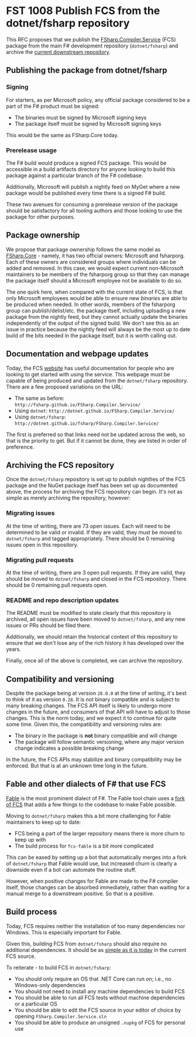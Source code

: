 # FST 1008 Publish FCS from the dotnet/fsharp repository

This RFC proposes that we publish the [FSharp.Compiler.Service](https://www.nuget.org/packages/FSharp.Compiler.Service/) (FCS) package from the main F# development repository (`dotnet/fsharp`) and archive the [current downstream repository](https://github.com/fsharp/fsharp.compiler.service).

## Publishing the package from dotnet/fsharp

### Signing

For starters, as per Microsoft policy, any official package considered to be a part of the F# product must be signed:

* The binaries must be signed by Microsoft signing keys
* The package itself must be signed by Microsoft signing keys

This would be the same as FSharp.Core today.

### Prerelease usage

The F# build would produce a signed FCS package. This would be accessible in a build artifacts directory for anyone looking to build this package against a particular branch of the F# codebase.

Additionally, Microsoft will publish a nightly feed on MyGet where a new package would be published every time there is a signed F# build.

These two avenues for consuming a prerelease version of the package should be satisfactory for all tooling authors and those looking to use the package for other purposes.

## Package ownership

We propose that package ownership follows the same model as [FSharp.Core](https://www.nuget.org/packages/FSharp.Core/) - namely, it has two official owners: Microsoft and fsharporg. Each of these owners are considered groups where individuals can be added and removed. In this case, we would expect current non-Microsoft maintainers to be members of the fsharporg group so that they can manage the package itself should a Microsoft employee not be available to do so.

The one quirk here, when compared with the current state of FCS, is that only Microsoft employees would be able to ensure new _binaries_ are able to be produced when needed. In other words, members of the fsharporg group can publish/delist/etc. the package itself, including uploading a new package from the nightly feed, but they cannot actually update the binaries independently of the output of the signed build. We don't see this as an issue in practice because the nightly feed will always be the most up to date build of the bits needed in the package itself, but it is worth calling out.

## Documentation and webpage updates

Today, the FCS [website](http://fsharp.github.io/FSharp.Compiler.Service/) has useful documentation for people who are looking to get started with using the service. This webpage must be capable of being produced and updated from the `dotnet/fsharp` repository. There are a few proposed variations on the URL:

* The same as before: `http://fsharp.github.io/FSharp.Compiler.Service/`
* Using `dotnet`: `http://dotnet.github.io/FSharp.Compiler.Service/`
* Using `dotnet/fsharp`: `http://dotnet.github.io/fsharp/FSharp.Compiler.Service/`

The first is preferred so that links need not be updated across the web, so that is the priority to get. But if it cannot be done, they are listed in order of preference.

## Archiving the FCS repository

Once the `dotnet/fsharp` repository is set up to publish nightlies of the FCS package and the NuGet package itself has been set up as documented above, the process for archiving the FCS repository can begin. It's not as simple as merely archiving the repository, however:

### Migrating issues

At the time of writing, there are 73 open issues. Each will need to be determined to be valid or invalid. If they are valid, they must be moved to `dotnet/fsharp` and tagged appropriately. There should be 0 remaining issues open in this repository.

### Migrating pull requests

At the time of writing, there are 3 open pull requests. If they are valid, they should be moved to `dotnet/fsharp` and closed in the FCS repository. There should be 0 remaining pull requests open.

### README and repo description updates

The README must be modified to state clearly that this repository is archived, all open issues have been moved to `dotnet/fsharp`, and any new issues or PRs should be filed there.

Additionally, we should retain the historical context of this repository to ensure that we don't lose any of the rich history it has developed over the years.

Finally, once all of the above is completed, we can archive the repository.

## Compatibility and versioning

Despite the package being at version `28.0.0` at the time of writing, it's best to think of it as version `0.28`. It is not binary compatible and is subject to many breaking changes. The FCS API itself is likely to undergo more changes in the future, and consumers of that API will have to adjust to those changes. This is the norm today, and we expect it to continue for quite some time. Given this, the compatibility and versioning rules are:

* The binary in the package is **not** binary compatible and will change
* The package will follow semantic versioning, where any major version change indicates a possible breaking change

In the future, the FCS APIs may stabilize and binary compatibility may be enforced. But that is at an unknown time long in the future.

## Fable and other dialects of F# that use FCS

[Fable](http://fable.io/) is the most prominent dialect of F#. The Fable tool chain uses a [fork of FCS](https://github.com/fable-compiler/Fable/tree/master/src/fcs-fable) that adds a few things to the codebase to make Fable possible.

Moving to `dotnet/fsharp` makes this a bit more challenging for Fable maintainers to keep up to date:

* FCS being a part of the larger repository means there is more churn to keep up with
* The build process for `fcs-fable` is a bit more complicated

This can be eased by setting up a bot that automatically merges into a fork of `dotnet/fsharp` that Fable would use, but increased churn is clearly a downside even if a bot can automate the routine stuff.

However, when positive changes for Fable are made to the F# compiler itself, those changes can be absorbed immediately, rather than waiting for a manual merge to a downstream positive. So that is a positive.

## Build process

Today, FCS requires neither the installation of too many dependencies nor Windows. This is especially important for Fable.

Given this, building FCS from `dotnet/fsharp` should also require no additional dependencies. It should be as [simple as it is today](https://github.com/dotnet/fsharp/tree/master/fcs#building-testing-packaging-releases) in the current FCS source.

To reiterate - to build FCS in `dotnet/fsharp`:

* You should only require an OS that .NET Core can run on; i.e., no Windows-only dependencies
* You should not need to install any machine dependencies to build FCS
* You should be able to run all FCS tests without machine dependencies or a particular OS
* You should be able to edit the FCS source in your editor of choice by opening `FSharp.Compiler.Service.sln`
* You should be able to produce an unsigned `.nupkg` of FCS for personal use